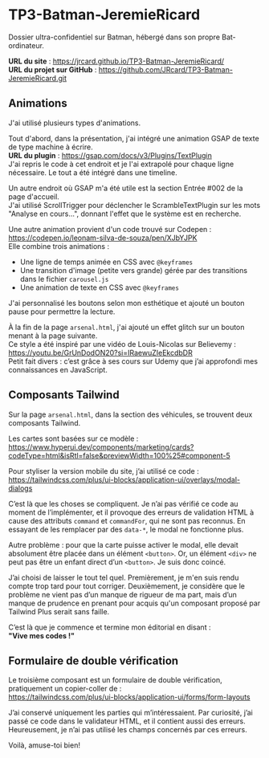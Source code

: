 # TP3-Batman-JeremieRicard

Dossier ultra-confidentiel sur Batman, hébergé dans son propre Bat-ordinateur.

**URL du site** : https://jrcard.github.io/TP3-Batman-JeremieRicard/  
**URL du projet sur GitHub** : https://github.com/JRcard/TP3-Batman-JeremieRicard.git

## Animations

J'ai utilisé plusieurs types d'animations.

Tout d'abord, dans la présentation, j'ai intégré une animation GSAP de texte de type machine à écrire.  
**URL du plugin** : https://gsap.com/docs/v3/Plugins/TextPlugin  
J'ai repris le code à cet endroit et je l'ai extrapolé pour chaque ligne nécessaire. Le tout a été intégré dans une timeline.

Un autre endroit où GSAP m'a été utile est la section Entrée #002 de la page d'accueil.  
J'ai utilisé ScrollTrigger pour déclencher le ScrambleTextPlugin sur les mots "Analyse en cours...", donnant l'effet que le système est en recherche.

Une autre animation provient d'un code trouvé sur Codepen :  
https://codepen.io/leonam-silva-de-souza/pen/XJbYJPK  
Elle combine trois animations :

-   Une ligne de temps animée en CSS avec `@keyframes`
-   Une transition d'image (petite vers grande) gérée par des transitions dans le fichier `carousel.js`
-   Une animation de texte en CSS avec `@keyframes`

J'ai personnalisé les boutons selon mon esthétique et ajouté un bouton pause pour permettre la lecture.

À la fin de la page `arsenal.html`, j'ai ajouté un effet glitch sur un bouton menant à la page suivante.  
Ce style a été inspiré par une vidéo de Louis-Nicolas sur Believemy :  
https://youtu.be/GrUnDodON20?si=IRaewuZIeEkcdbDR  
Petit fait divers : c’est grâce à ses cours sur Udemy que j’ai approfondi mes connaissances en JavaScript.

## Composants Tailwind

Sur la page `arsenal.html`, dans la section des véhicules, se trouvent deux composants Tailwind.

Les cartes sont basées sur ce modèle :  
https://www.hyperui.dev/components/marketing/cards?codeType=html&isRtl=false&previewWidth=100%25#component-5

Pour styliser la version mobile du site, j’ai utilisé ce code :  
https://tailwindcss.com/plus/ui-blocks/application-ui/overlays/modal-dialogs

C’est là que les choses se compliquent. Je n’ai pas vérifié ce code au moment de l’implémenter, et il provoque des erreurs de validation HTML à cause des attributs `command` et `commandFor`, qui ne sont pas reconnus. En essayant de les remplacer par des `data-*`, le modal ne fonctionne plus.

Autre problème : pour que la carte puisse activer le modal, elle devait absolument être placée dans un élément `<button>`. Or, un élément `<div>` ne peut pas être un enfant direct d’un `<button>`. Je suis donc coincé.

J’ai choisi de laisser le tout tel quel. Premièrement, je m'en suis rendu compte trop tard pour tout corriger. Deuxièmement, je considère que le problème ne vient pas d’un manque de rigueur de ma part, mais d’un manque de prudence en prenant pour acquis qu'un composant proposé par Tailwind Plus serait sans faille.

C’est là que je commence et termine mon éditorial en disant :  
**"Vive mes codes !"**

## Formulaire de double vérification

Le troisième composant est un formulaire de double vérification, pratiquement un copier-coller de :  
https://tailwindcss.com/plus/ui-blocks/application-ui/forms/form-layouts

J’ai conservé uniquement les parties qui m’intéressaient. Par curiosité, j’ai passé ce code dans le validateur HTML, et il contient aussi des erreurs. Heureusement, je n’ai pas utilisé les champs concernés par ces erreurs.

Voilà, amuse-toi bien!
